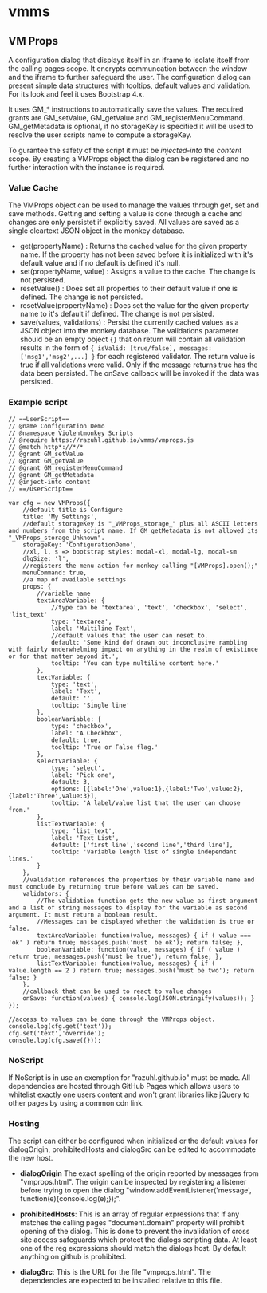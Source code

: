 # vmms

## VM Props

A configuration dialog that displays itself in an iframe to isolate itself from the calling pages scope. It encrypts communcation between the window and the iframe to further safeguard the user. The configuration dialog can present simple data structures with tooltips, default values and validation. For its look and feel it uses Bootstrap 4.x.

It uses GM_\* instructions to automatically save the values. The required grants are GM_setValue, GM_getValue and GM_registerMenuCommand. GM_getMetadata is optional, if no storageKey is specified it will be used to resolve the user scripts name to compute a storageKey.

To gurantee the safety of the script it must be *injected-into* the *content* scope. By creating a VMProps object the dialog can be registered and no further interaction with the instance is required.

### Value Cache

The VMProps object can be used to manage the values through get, set and save methods. Getting and setting a value is done through a cache and changes are only persistet if explicitly saved. All values are saved as a single cleartext JSON object in the monkey database.

- get(propertyName) : Returns the cached value for the given property name. If the property has not been saved before it is initialized with it's default value and if no default is defined it's null.
- set(propertyName, value) : Assigns a value to the cache. The change is not persisted.
- resetValue() : Does set all properties to their default value if one is defined. The change is not persisted.
- resetValue(propertyName) : Does set the value for the given property name to it's default if defined. The change is not persisted.
- save(values, validations) : Persist the currently cached values as a JSON object into the monkey database. The validations parameter should be an empty object `{}` that on return will contain all validation results in the form of `{ isValid: [true/false], messages: ['msg1','msg2',...] }` for each registered validator. The return value is true if all validations were valid. Only if the message returns true has the data been persisted. The onSave callback will be invoked if the data was persisted.

### Example script

```
// ==UserScript==
// @name Configuration Demo
// @namespace Violentmonkey Scripts
// @require https://razuhl.github.io/vmms/vmprops.js
// @match http*://*/*
// @grant GM_setValue
// @grant GM_getValue
// @grant GM_registerMenuCommand
// @grant GM_getMetadata
// @inject-into content
// ==/UserScript==

var cfg = new VMProps({
	//default title is Configure
	title: 'My Settings',
	//default storageKey is "_VMProps_storage_" plus all ASCII letters and numbers from the script name. If GM_getMetadata is not allowed its "_VMProps_storage_Unknown".
	storageKey: 'ConfigurationDemo',
	//xl, l, s => bootstrap styles: modal-xl, modal-lg, modal-sm
	dlgSize: 'l',
	//registers the menu action for monkey calling "[VMProps].open();"
	menuCommand: true,
	//a map of available settings
	props: {
		//variable name
		textAreaVariable: {
			//type can be 'textarea', 'text', 'checkbox', 'select', 'list_text'
			type: 'textarea',
			label: 'Multiline Text',
			//default values that the user can reset to.
			default: 'Some kind dof drawn out inconclusive rambling with fairly underwhelming impact on anything in the realm of existince or for that matter beyond it.',
			tooltip: 'You can type multiline content here.'
		},
		textVariable: {
			type: 'text',
			label: 'Text',
			default: '',
			tooltip: 'Single line'
		},
		booleanVariable: {
			type: 'checkbox',
			label: 'A Checkbox',
			default: true,
			tooltip: 'True or False flag.'
		},
		selectVariable: {
			type: 'select',
			label: 'Pick one',
			default: 3,
			options: [{label:'One',value:1},{label:'Two',value:2},{label:'Three',value:3}],
			tooltip: 'A label/value list that the user can choose from.'
		},
		listTextVariable: {
			type: 'list_text',
			label: 'Text List',
			default: ['first line','second line','third line'],
			tooltip: 'Variable length list of single independant lines.'
		}
	},
	//validation references the properties by their variable name and must conclude by returning true before values can be saved.
	validators: {
		//The validation function gets the new value as first argument and a list of string messages to display for the variable as second argument. It must return a boolean result.
		//Messages can be displayed whether the validation is true or false.
		textAreaVariable: function(value, messages) { if ( value === 'ok' ) return true; messages.push('must  be ok'); return false; },
		booleanVariable: function(value, messages) { if ( value ) return true; messages.push('must be true'); return false; },
		listTextVariable: function(value, messages) { if ( value.length == 2 ) return true; messages.push('must be two'); return false; }
	},
	//callback that can be used to react to value changes
	onSave: function(values) { console.log(JSON.stringify(values)); }
});

//access to values can be done through the VMProps object.
console.log(cfg.get('text'));
cfg.set('text','override');
console.log(cfg.save({}));
```

### NoScript

If NoScript is in use an exemption for "razuhl.github.io" must be made. All dependencies are hosted through GitHub Pages which allows users to whitelist exactly one users content and won't grant libraries like jQuery to other pages by using a common cdn link.

### Hosting

The script can either be configured when initialized or the default values for dialogOrigin, prohibitedHosts and dialogSrc can be edited to accommodate the new host.

- **dialogOrigin** The exact spelling of the origin reported by messages from "vmprops.html". The origin can be inspected by registering a listener before trying to open the dialog "window.addEventListener('message', function(e){console.log(e);});".

- **prohibitedHosts**: This is an array of regular expressions that if any matches the calling pages "document.domain" property will prohibit opening of the dialog. This is done to prevent the invalidation of cross site access safeguards which protect the dialogs scripting data. At least one of the reg expressions should match the dialogs host. By default anything on github is prohibited.

- **dialogSrc**: This is the URL for the file "vmprops.html". The dependencies are expected to be installed relative to this file.